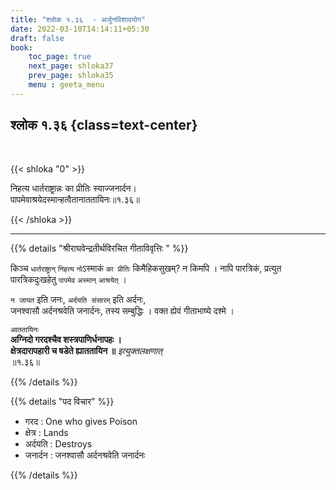 ```yaml
---
title: "श्लोक १.३६  - अर्जुनविशादयोग"
date: 2022-03-10T14:14:11+05:30
draft: false
book:
    toc_page: true
    next_page: shloka37
    prev_page: shloka35
    menu : geeta_menu
---
```




## श्लोक १.३६ {class=text-center}

<br/>

{{< shloka  "0"  >}}

निहत्य धार्तराष्ट्रान्नः का प्रीतिः स्याज्जनार्दन।   
पापमेवाश्रयेदस्मान्हत्वैतानाततायिनः॥१.३६॥

{{< /shloka >}}

---

{{% details "श्रीराघवेन्द्रतीर्थविरचित गीताविवृत्तिः " %}}

किञ्च `धार्तराष्ट्रान्` `निहत्य` `नो`ऽस्माकं `का प्रीतिः`
किमैहिकसुखम्? न किमपि । नापि पारत्रिकं, प्रत्युत 
पारत्रिकदुःखहेतु  `पापमेव` `अस्मान्‌` `आश्रयेत्‌` ।  

`न जायत` इति जनः, `अर्दयति संसारम्‌` इति अर्दनः,  
जनश्वासौ अर्दनश्रवेति जनार्दनः, तस्य सम्बुद्धिः ।
वक्त ह्येवं गीताभाष्ये दश्मे ।  

`आततायिनः`  
**अग्निदो गरदश्चैव शस्त्रपाणिर्धनापहः ।**   
**क्षेत्रदारापहारी च षडेते ह्याततायिन ॥** 
*इत्युक्तलक्षणात्‌*  
॥१.३६॥

{{% /details %}}


{{% details "पद विचार" %}}

- गरद : One who gives Poison
- क्षेत्र : Lands
- अर्दयति : Destroys
- जनार्दन : जनश्वासौ अर्दनश्रवेति जनार्दनः

{{% /details %}}
